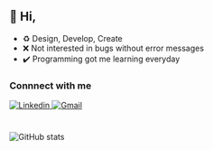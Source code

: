 ## 👋 Hi,

- ♻️ Design, Develop, Create
- ❌ Not interested in bugs without error messages
- ✔️ Programming got me learning everyday

### Connnect with me

<a href="https://www.linkedin.com/in/iankyalo/">
  <img
    alt="Linkedin"
    src="https://img.shields.io/badge/linkedin-0077B5?logo=linkedin&logoColor=white&style=for-the-badge"
  />
</a>

<a href="mailto:iankay777@gmail.com">
  <img
    alt="Gmail"
    src="https://img.shields.io/badge/Gmail-D14836?style=for-the-badge&logo=gmail&logoColor=white"
  />
</a>

#

![GitHub stats](https://github-readme-stats.vercel.app/api?username=kakaye-mkubwa&show_icons=true&theme=city_lights)

<!-- ![Top Langs](https://github-readme-stats.vercel.app/api/top-langs/?username=kakaye-mkubwa&theme=city_lights) -->



<!---
kakaye-mkubwa/kakaye-mkubwa is a ✨ special ✨ repository because its `README.md` (this file) appears on your GitHub profile.
You can click the Preview link to take a look at your changes.
--->
